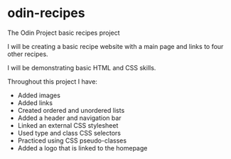 # odin-recipes

The Odin Project basic recipes project 

I will be creating a basic recipe website with a main page and links to four other recipes.

I will be demonstrating basic HTML and CSS skills.
 
Throughout this project I have: 
- Added images
- Added links
- Created ordered and unordered lists 
- Added a header and navigation bar 
- Linked an external CSS stylesheet 
- Used type and class CSS selectors
- Practiced using CSS pseudo-classes 
- Added a logo that is linked to the homepage